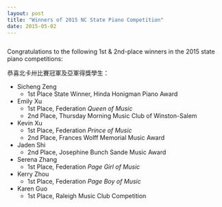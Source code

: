 ```yaml
---
layout: post
title: "Winners of 2015 NC State Piano Competition"
date: 2015-05-02
---
```


<figure>
<img src="{{ '/assets/img/2015-NC-Federation-Royalty-winners.jpg' | prepend: site.baseurl }}" alt="">
<figcaption></figcaption>
</figure>

Congratulations to the following 1st & 2nd-place winners in the 2015 state piano competitions:

恭喜北卡卅比賽冠軍及亞軍得獎學生：

* Sicheng Zeng
	* 1st Place State Winner, Hinda Honigman Piano Award  
* Emily Xu  
	* 1st Place, Federation _Queen of Music_  
	* 2nd Place, Thursday Morning Music Club of Winston-Salem  
* Kevin Xu  
	* 1st Place, Federation _Prince of Music_  
	* 2nd Place, Frances Wolff Memorial Music Award
* Jaden Shi
	* 2nd Place, Josephine Bunch Sande Music Award  
* Serena Zhang
	* 1st Place, Federation _Page Girl of Music_  
* Kerry Zhou
	* 1st Place, Federation _Page Boy of Music_  
* Karen Guo
	* 1st Place, Raleigh Music Club Competition  
